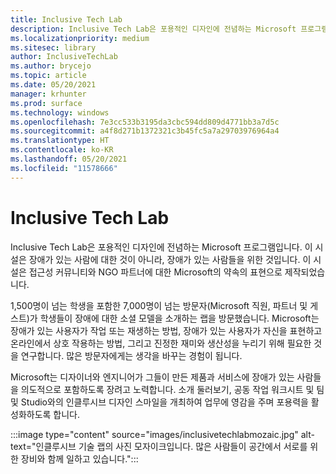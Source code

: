 ```yaml
---
title: Inclusive Tech Lab
description: Inclusive Tech Lab은 포용적인 디자인에 전념하는 Microsoft 프로그램입니다.
ms.localizationpriority: medium
ms.sitesec: library
author: InclusiveTechLab
ms.author: brycejo
ms.topic: article
ms.date: 05/20/2021
manager: krhunter
ms.prod: surface
ms.technology: windows
ms.openlocfilehash: 7e3cc533b3195da3cbc594dd809d4771bb3a7d5c
ms.sourcegitcommit: a4f8d271b1372321c3b45fc5a7a29703976964a4
ms.translationtype: HT
ms.contentlocale: ko-KR
ms.lasthandoff: 05/20/2021
ms.locfileid: "11578666"
---
```

# <a name="inclusive-tech-lab"></a>Inclusive Tech Lab

Inclusive Tech Lab은 포용적인 디자인에 전념하는 Microsoft 프로그램입니다. 이 시설은 장애가 있는 사람에 대한 것이 아니라, 장애가 있는 사람들을 위한 것입니다. 이 시설은 접근성 커뮤니티와 NGO 파트너에 대한 Microsoft의 약속의 표현으로 제작되었습니다.

1,500명이 넘는 학생을 포함한 7,000명이 넘는 방문자(Microsoft 직원, 파트너 및 게스트)가 학생들이 장애에 대한 소셜 모델을 소개하는 랩을 방문했습니다. Microsoft는 장애가 있는 사용자가 작업 또는 재생하는 방법, 장애가 있는 사용자가 자신을 표현하고 온라인에서 상호 작용하는 방법, 그리고 진정한 재미와 생산성을 누리기 위해 필요한 것을 연구합니다. 많은 방문자에게는 생각을 바꾸는 경험이 됩니다.

Microsoft는 디자이너와 엔지니어가 그들이 만든 제품과 서비스에 장애가 있는 사람들을 의도적으로 포함하도록 장려고 노력합니다. 소개 둘러보기, 공동 작업 워크시트 및 팀 및 Studio와의 인클루시브 디자인 스마일을 개최하여 업무에 영감을 주며 포용력을 활성화하도록 합니다.

:::image type="content" source="images/inclusivetechlabmozaic.jpg" alt-text="인클루시브 기술 랩의 사진 모자이크입니다. 많은 사람들이 공간에서 서로를 위한 장비와 함께 일하고 있습니다.":::